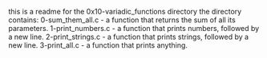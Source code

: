 this is a readme for the 0x10-variadic_functions directory the directory contains: 0-sum_them_all.c - a function that returns the sum of all its parameters. 1-print_numbers.c - a function that prints numbers, followed by a new line. 2-print_strings.c - a function that prints strings, followed by a new line. 3-print_all.c - a function that prints anything.
